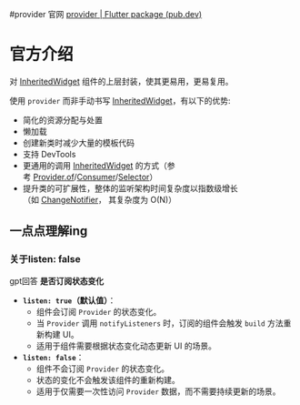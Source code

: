 #provider 
官网 [provider | Flutter package (pub.dev)](https://pub.dev/packages/provider)
# 官方介绍
对 [InheritedWidget](https://api.flutter-io.cn/flutter/widgets/InheritedWidget-class.html) 组件的上层封装，使其更易用，更易复用。

使用 `provider` 而非手动书写 [InheritedWidget](https://api.flutter-io.cn/flutter/widgets/InheritedWidget-class.html)，有以下的优势:

- 简化的资源分配与处置
- 懒加载
- 创建新类时减少大量的模板代码
- 支持 DevTools
- 更通用的调用 [InheritedWidget](https://api.flutter-io.cn/flutter/widgets/InheritedWidget-class.html) 的方式（参考 [Provider.of](https://pub.flutter-io.cn/documentation/provider/latest/provider/Provider/of.html)/[Consumer](https://pub.flutter-io.cn/documentation/provider/latest/provider/Consumer-class.html)/[Selector](https://pub.flutter-io.cn/documentation/provider/latest/provider/Selector-class.html)）
- 提升类的可扩展性，整体的监听架构时间复杂度以指数级增长（如 [ChangeNotifier](https://api.flutter-io.cn/flutter/foundation/ChangeNotifier-class.html)， 其复杂度为 O(N)）
## 一点点理解ing
### 关于listen: false
gpt回答
 **是否订阅状态变化**

- **`listen: true`（默认值）**：
    - 组件会订阅 `Provider` 的状态变化。
    - 当 `Provider` 调用 `notifyListeners` 时，订阅的组件会触发 `build` 方法重新构建 UI。
    - 适用于组件需要根据状态变化动态更新 UI 的场景。
- **`listen: false`**：
    - 组件不会订阅 `Provider` 的状态变化。
    - 状态的变化不会触发该组件的重新构建。
    - 适用于仅需要一次性访问 `Provider` 数据，而不需要持续更新的场景。